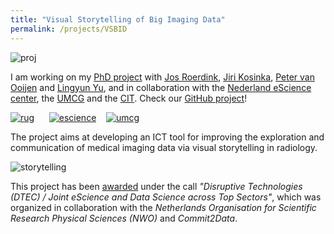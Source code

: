 ```yaml
---
title: "Visual Storytelling of Big Imaging Data"
permalink: /projects/VSBID
---
```

![](https://lorenzoamabili.github.io/images/proj2.png "proj")

I am working on my [PhD project](http://www.cs.rug.nl/svcg/SciVis/VSBID) with [Jos Roerdink](http://www.cs.rug.nl/svcg/People/JosRoerdink), [Jiri Kosinka](http://www.cs.rug.nl/svcg/People/JiriKosinka), [Peter van Ooijen](https://www.umcg.nl/EN/Research/Researchers/Faculty/Paginas/Ooijen.aspx) and [Lingyun Yu](http://www.cs.rug.nl/svcg/People/LingyunYu), and in collaboration with the [Nederland eScience center](https://www.esciencecenter.nl/), the [UMCG](https://www.umcg.nl/EN/corporate/Paginas/default.aspx) and the [CIT](https://www.rug.nl/society-business/centre-for-information-technology/).
Check our [GitHub project](https://github.com/VisualStorytelling)!

[![](https://lorenzoamabili.github.io/images/rug2.png "rug")](https://www.rug.nl/)
&nbsp;&nbsp;&nbsp;&nbsp;&nbsp;[![](https://lorenzoamabili.github.io/images/escience.png "escience")](https://www.esciencecenter.nl/)
&nbsp;&nbsp;&nbsp;[![](https://lorenzoamabili.github.io/images/umcg.png "umcg")](https://www.umcg.nl/EN/corporate/Paginas/default.aspx)

The project aims at developing an ICT tool for improving the exploration and communication of medical imaging data via visual storytelling in radiology. 

![](https://lorenzoamabili.github.io/images/storytelling2.png "storytelling")

This project has been [awarded](https://us8.campaign-archive.com/?u=a0a563ca342f1949246a9f92f&id=483ca2357e&e=440075eabd) under the call <i>"Disruptive Technologies (DTEC) / Joint eScience and Data Science across Top Sectors"</i>, which was organized in collaboration with the <i>Netherlands Organisation for Scientific Research Physical Sciences (NWO)</i> and <i>Commit2Data</i>.
